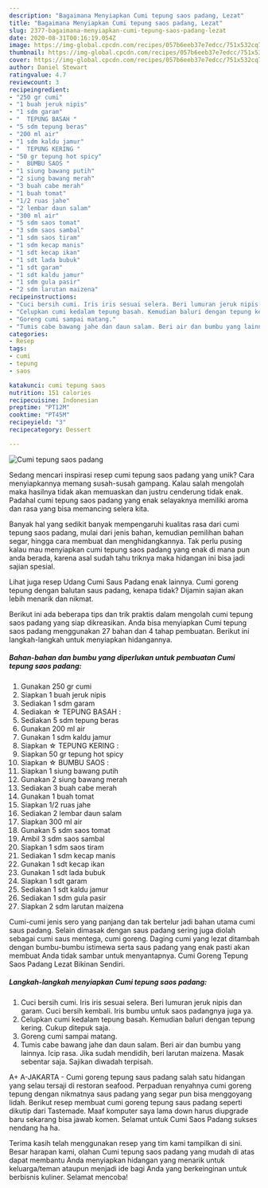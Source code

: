 ```yaml
---
description: "Bagaimana Menyiapkan Cumi tepung saos padang, Lezat"
title: "Bagaimana Menyiapkan Cumi tepung saos padang, Lezat"
slug: 2377-bagaimana-menyiapkan-cumi-tepung-saos-padang-lezat
date: 2020-08-31T00:16:19.054Z
image: https://img-global.cpcdn.com/recipes/057b6eeb37e7edcc/751x532cq70/cumi-tepung-saos-padang-foto-resep-utama.jpg
thumbnail: https://img-global.cpcdn.com/recipes/057b6eeb37e7edcc/751x532cq70/cumi-tepung-saos-padang-foto-resep-utama.jpg
cover: https://img-global.cpcdn.com/recipes/057b6eeb37e7edcc/751x532cq70/cumi-tepung-saos-padang-foto-resep-utama.jpg
author: Daniel Stewart
ratingvalue: 4.7
reviewcount: 3
recipeingredient:
- "250 gr cumi"
- "1 buah jeruk nipis"
- "1 sdm garam"
- "  TEPUNG BASAH "
- "5 sdm tepung beras"
- "200 ml air"
- "1 sdm kaldu jamur"
- "  TEPUNG KERING "
- "50 gr tepung hot spicy"
- "  BUMBU SAOS "
- "1 siung bawang putih"
- "2 siung bawang merah"
- "3 buah cabe merah"
- "1 buah tomat"
- "1/2 ruas jahe"
- "2 lembar daun salam"
- "300 ml air"
- "5 sdm saos tomat"
- "3 sdm saos sambal"
- "1 sdm saos tiram"
- "1 sdm kecap manis"
- "1 sdt kecap ikan"
- "1 sdt lada bubuk"
- "1 sdt garam"
- "1 sdt kaldu jamur"
- "1 sdm gula pasir"
- "2 sdm larutan maizena"
recipeinstructions:
- "Cuci bersih cumi. Iris iris sesuai selera. Beri lumuran jeruk nipis dan garam. Cuci bersih kembali. Iris bumbu untuk saos padangnya juga ya."
- "Celupkan cumi kedalam tepung basah. Kemudian baluri dengan tepung kering. Cukup ditepuk saja."
- "Goreng cumi sampai matang."
- "Tumis cabe bawang jahe dan daun salam. Beri air dan bumbu yang lainnya. Icip rasa. Jika sudah mendidih, beri larutan maizena. Masak sebentar saja. Sajikan diwadah terpisah."
categories:
- Resep
tags:
- cumi
- tepung
- saos

katakunci: cumi tepung saos 
nutrition: 151 calories
recipecuisine: Indonesian
preptime: "PT12M"
cooktime: "PT45M"
recipeyield: "3"
recipecategory: Dessert

---
```



![Cumi tepung saos padang](https://img-global.cpcdn.com/recipes/057b6eeb37e7edcc/751x532cq70/cumi-tepung-saos-padang-foto-resep-utama.jpg)

Sedang mencari inspirasi resep cumi tepung saos padang yang unik? Cara menyiapkannya memang susah-susah gampang. Kalau salah mengolah maka hasilnya tidak akan memuaskan dan justru cenderung tidak enak. Padahal cumi tepung saos padang yang enak selayaknya memiliki aroma dan rasa yang bisa memancing selera kita.

Banyak hal yang sedikit banyak mempengaruhi kualitas rasa dari cumi tepung saos padang, mulai dari jenis bahan, kemudian pemilihan bahan segar, hingga cara membuat dan menghidangkannya. Tak perlu pusing kalau mau menyiapkan cumi tepung saos padang yang enak di mana pun anda berada, karena asal sudah tahu triknya maka hidangan ini bisa jadi sajian spesial.

Lihat juga resep Udang Cumi Saus Padang enak lainnya. Cumi goreng tepung dengan balutan saus padang, kenapa tidak? Dijamin sajian akan lebih menarik dan nikmat.


Berikut ini ada beberapa tips dan trik praktis dalam mengolah cumi tepung saos padang yang siap dikreasikan. Anda bisa menyiapkan Cumi tepung saos padang menggunakan 27 bahan dan 4 tahap pembuatan. Berikut ini langkah-langkah untuk menyiapkan hidangannya.

<!--inarticleads1-->

##### Bahan-bahan dan bumbu yang diperlukan untuk pembuatan Cumi tepung saos padang:

1. Gunakan 250 gr cumi
1. Siapkan 1 buah jeruk nipis
1. Sediakan 1 sdm garam
1. Sediakan  ☆ TEPUNG BASAH :
1. Sediakan 5 sdm tepung beras
1. Gunakan 200 ml air
1. Gunakan 1 sdm kaldu jamur
1. Siapkan  ☆ TEPUNG KERING :
1. Siapkan 50 gr tepung hot spicy
1. Siapkan  ☆ BUMBU SAOS :
1. Siapkan 1 siung bawang putih
1. Gunakan 2 siung bawang merah
1. Sediakan 3 buah cabe merah
1. Gunakan 1 buah tomat
1. Siapkan 1/2 ruas jahe
1. Sediakan 2 lembar daun salam
1. Siapkan 300 ml air
1. Gunakan 5 sdm saos tomat
1. Ambil 3 sdm saos sambal
1. Siapkan 1 sdm saos tiram
1. Sediakan 1 sdm kecap manis
1. Gunakan 1 sdt kecap ikan
1. Gunakan 1 sdt lada bubuk
1. Siapkan 1 sdt garam
1. Sediakan 1 sdt kaldu jamur
1. Sediakan 1 sdm gula pasir
1. Siapkan 2 sdm larutan maizena


Cumi-cumi jenis sero yang panjang dan tak bertelur jadi bahan utama cumi saus padang. Selain dimasak dengan saus padang sering juga diolah sebagai cumi saus mentega, cumi goreng. Daging cumi yang lezat ditambah dengan bumbu-bumbu istimewa serta saus padang yang enak pasti akan membuat Anda tidak sambar untuk menyantapnya. Cumi Goreng Tepung Saos Padang Lezat Bikinan Sendiri. 

<!--inarticleads2-->

##### Langkah-langkah menyiapkan Cumi tepung saos padang:

1. Cuci bersih cumi. Iris iris sesuai selera. Beri lumuran jeruk nipis dan garam. Cuci bersih kembali. Iris bumbu untuk saos padangnya juga ya.
1. Celupkan cumi kedalam tepung basah. Kemudian baluri dengan tepung kering. Cukup ditepuk saja.
1. Goreng cumi sampai matang.
1. Tumis cabe bawang jahe dan daun salam. Beri air dan bumbu yang lainnya. Icip rasa. Jika sudah mendidih, beri larutan maizena. Masak sebentar saja. Sajikan diwadah terpisah.


A+ A-JAKARTA - Cumi goreng tepung saus padang salah satu hidangan yang selau tersaji di restoran seafood. Perpaduan renyahnya cumi goreng tepung dengan nikmatnya saus padang yang segar pun bisa menggoyang lidah. Berikut resep membuat cumi goreng tepung saus padang seperti dikutip dari Tastemade. Maaf komputer saya lama down harus diupgrade baru sekarang bisa jawab komen. Selamat untuk Cumi Saos Padang sukses nendang ha ha. 

Terima kasih telah menggunakan resep yang tim kami tampilkan di sini. Besar harapan kami, olahan Cumi tepung saos padang yang mudah di atas dapat membantu Anda menyiapkan hidangan yang menarik untuk keluarga/teman ataupun menjadi ide bagi Anda yang berkeinginan untuk berbisnis kuliner. Selamat mencoba!
